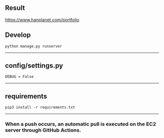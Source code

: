## Result
https://www.hanplanet.com/portfolio

## Develop
```
python manage.py runserver
```
***
## config/settings.py
```
DEBUG = False
```
***
## requirements
```
pip3 install -r requirements.txt
```
***
### When a push occurs, an automatic pull is executed on the EC2 server through GitHub Actions.
